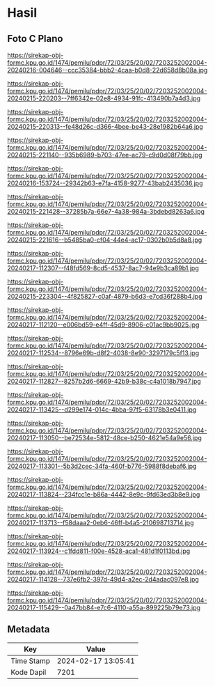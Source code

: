 # Hasil

## Foto C Plano

https://sirekap-obj-formc.kpu.go.id/1474/pemilu/pdpr/72/03/25/20/02/7203252002004-20240216-004646--ccc35384-bbb2-4caa-b0d8-22d658d8b08a.jpg

https://sirekap-obj-formc.kpu.go.id/1474/pemilu/pdpr/72/03/25/20/02/7203252002004-20240215-220203--7ff6342e-02e8-4934-91fc-413490b7a4d3.jpg

https://sirekap-obj-formc.kpu.go.id/1474/pemilu/pdpr/72/03/25/20/02/7203252002004-20240215-220313--fe48d26c-d366-4bee-be43-28e1982b64a6.jpg

https://sirekap-obj-formc.kpu.go.id/1474/pemilu/pdpr/72/03/25/20/02/7203252002004-20240215-221140--935b6989-b703-47ee-ac79-c9d0d08f79bb.jpg

https://sirekap-obj-formc.kpu.go.id/1474/pemilu/pdpr/72/03/25/20/02/7203252002004-20240216-153724--29342b63-e7fa-4158-9277-43bab2435036.jpg

https://sirekap-obj-formc.kpu.go.id/1474/pemilu/pdpr/72/03/25/20/02/7203252002004-20240215-221428--37285b7a-66e7-4a38-984a-3bdebd8263a6.jpg

https://sirekap-obj-formc.kpu.go.id/1474/pemilu/pdpr/72/03/25/20/02/7203252002004-20240215-221616--b5485ba0-cf04-44e4-ac17-0302b0b5d8a8.jpg

https://sirekap-obj-formc.kpu.go.id/1474/pemilu/pdpr/72/03/25/20/02/7203252002004-20240217-112307--f48fd569-8cd5-4537-8ac7-94e9b3ca89b1.jpg

https://sirekap-obj-formc.kpu.go.id/1474/pemilu/pdpr/72/03/25/20/02/7203252002004-20240215-223304--4f825827-c0af-4879-b6d3-e7cd36f288b4.jpg

https://sirekap-obj-formc.kpu.go.id/1474/pemilu/pdpr/72/03/25/20/02/7203252002004-20240217-112120--e006bd59-e4ff-45d9-8906-c01ac9bb9025.jpg

https://sirekap-obj-formc.kpu.go.id/1474/pemilu/pdpr/72/03/25/20/02/7203252002004-20240217-112534--8796e69b-d8f2-4038-8e90-3297179c5f13.jpg

https://sirekap-obj-formc.kpu.go.id/1474/pemilu/pdpr/72/03/25/20/02/7203252002004-20240217-112827--8257b2d6-6669-42b9-b38c-c4a1018b7947.jpg

https://sirekap-obj-formc.kpu.go.id/1474/pemilu/pdpr/72/03/25/20/02/7203252002004-20240217-113425--d299e174-014c-4bba-97f5-63178b3e0411.jpg

https://sirekap-obj-formc.kpu.go.id/1474/pemilu/pdpr/72/03/25/20/02/7203252002004-20240217-113050--be72534e-5812-48ce-b250-4621e54a9e56.jpg

https://sirekap-obj-formc.kpu.go.id/1474/pemilu/pdpr/72/03/25/20/02/7203252002004-20240217-113301--5b3d2cec-34fa-460f-b776-5988f8debaf6.jpg

https://sirekap-obj-formc.kpu.go.id/1474/pemilu/pdpr/72/03/25/20/02/7203252002004-20240217-113824--234fcc1e-b86a-4442-8e9c-9fd63ed3b8e9.jpg

https://sirekap-obj-formc.kpu.go.id/1474/pemilu/pdpr/72/03/25/20/02/7203252002004-20240217-113713--f58daaa2-0eb6-46ff-b4a5-210698713714.jpg

https://sirekap-obj-formc.kpu.go.id/1474/pemilu/pdpr/72/03/25/20/02/7203252002004-20240217-113924--c1fdd811-f00e-4528-aca1-481d1f0113bd.jpg

https://sirekap-obj-formc.kpu.go.id/1474/pemilu/pdpr/72/03/25/20/02/7203252002004-20240217-114128--737e6fb2-397d-49d4-a2ec-2d4adac097e8.jpg

https://sirekap-obj-formc.kpu.go.id/1474/pemilu/pdpr/72/03/25/20/02/7203252002004-20240217-115429--0a47bb84-e7c6-4110-a55a-899225b79e73.jpg


## Metadata

| Key        | Value               |
| ---------- | ------------------- |
| Time Stamp | 2024-02-17 13:05:41 |
| Kode Dapil | 7201                |



